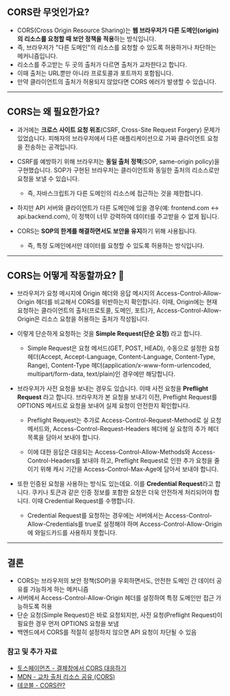 ## CORS란 무엇인가요?
- CORS(Cross Origin Resource Sharing)는 **웹 브라우저가 다른 도메인(origin)의 리소스를 요청할 때 보안 정책을 적용**하는 방식입니다.
- 즉, 브라우저가 "다른 도메인"의 리소스를 요청할 수 있도록 허용하거나 차단하는 메커니즘입니다.
- 리소스를 주고받는 두 곳의 출처가 다르면 출처가 교차한다고 합니다.
- 이때 출처는 URL뿐만 아니라 프로토콜과 포트까지 포함됩니다.
- 만약 클라이언트의 출처가 허용되지 않았다면 CORS 에러가 발생할 수 있습니다.

--------------------------------

## CORS는 왜 필요한가요?
- 과거에는 **크로스 사이트 요청 위조**(CSRF, Cross-Site Request Forgery) 문제가 있었습니다. 피해자의 브라우저에서 다른 애플리케이션으로 가짜 클라이언트 요청을 전송하는 공격입니다.
- CSRF를 예방하기 위해 브라우저는 **동일 출처 정책**(SOP, same-origin policy)을 구현했습니다. SOP가 구현된 브라우저는 클라이언트와 동일한 출처의 리소스로만 요청을 보낼 수 있습니다.
  - 즉, 자바스크립트가 다른 도메인의 리소스에 접근하는 것을 제한합니다.
  
- 하지만 API 서버와 클라이언트가 다른 도메인에 있을 경우(예: frontend.com ↔ api.backend.com), 이 정책이 너무 강력하여 데이터를 주고받을 수 없게 됩니다.

- CORS는 **SOP의 한계를 해결하면서도 보안을 유지**하기 위해 사용됩니다.
  - 즉, 특정 도메인에서만 데이터를 요청할 수 있도록 허용하는 방식입니다.

-----------------------------------

## CORS는 어떻게 작동할까요? 🤔
- 브라우저가 요청 메시지에 Origin 헤더와 응답 메시지의 Access-Control-Allow-Origin 헤더를 비교해서 CORS를 위반하는지 확인합니다. 이때, Origin에는 현재 요청하는 클라이언트의 출처(프로토콜, 도메인, 포트)가, Access-Control-Allow-Origin은 리소스 요청을 허용하는 출처가 작성됩니다.

- 이렇게 단순하게 요청하는 것을 **Simple Request(단순 요청)** 라고 합니다.
  - Simple Request은 요청 메서드(GET, POST, HEAD), 수동으로 설정한 요청 헤더(Accept, Accept-Language, Content-Language, Content-Type, Range), Content-Type 헤더(application/x-www-form-urlencoded, multipart/form-data, text/plain)인 경우에만 해당합니다.

- 브라우저가 사전 요청을 보내는 경우도 있습니다. 이때 사전 요청을 **Preflight Request** 라고 합니다. 브라우저가 본 요청을 보내기 이전, Preflight Request를 OPTIONS 메서드로 요청을 보내어 실제 요청이 안전한지 확인합니다.

  - Preflight Request는 추가로 Access-Control-Request-Method로 실 요청 메서드와, Access-Control-Request-Headers 헤더에 실 요청의 추가 헤더 목록을 담아서 보내야 합니다.

  - 이에 대한 응답은 대응되는 Access-Control-Allow-Methods와 Access-Control-Headers를 보내야 하고, Preflight Request로 인한 추가 요청을 줄이기 위해 캐시 기간을 Access-Control-Max-Age에 담아서 보내야 합니다.

- 또한 인증된 요청을 사용하는 방식도 있는데요. 이를 **Credential Request**라고 합니다. 쿠키나 토큰과 같은 인증 정보를 포함한 요청은 더욱 안전하게 처리되어야 합니다. 이때 Credential Request를 수행합니다.

  - Credential Request를 요청하는 경우에는 서버에서는 Access-Control-Allow-Credentials를 true로 설정해야 하며 Access-Control-Allow-Origin에 와일드카드를 사용하지 못합니다.

------------------------

## 결론
- CORS는 브라우저의 보안 정책(SOP)을 우회하면서도, 안전한 도메인 간 데이터 공유를 가능하게 하는 메커니즘
- 서버에서 Access-Control-Allow-Origin 헤더를 설정하여 특정 도메인만 접근 가능하도록 허용
- 단순 요청(Simple Request)은 바로 요청되지만, 사전 요청(Preflight Request)이 필요한 경우 먼저 OPTIONS 요청을 보냄
- 백엔드에서 CORS를 적절히 설정하지 않으면 API 요청이 차단될 수 있음

### 참고 및 추가 자료
- [토스페이먼츠 - 결제창에서 CORS 대응하기](https://docs.tosspayments.com/blog/payment-window-cors-error#%EA%B2%B0%EC%A0%9C%EC%B0%BD%EC%97%90%EC%84%9C-cors-%EB%8C%80%EC%9D%91%ED%95%98%EA%B8%B0)
- [MDN - 교차 출처 리소스 공유 (CORS)](https://developer.mozilla.org/ko/docs/Web/HTTP/CORS)
- [테코블 - CORS란?](https://tecoble.techcourse.co.kr/post/2020-07-18-cors/)
